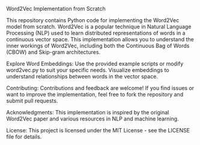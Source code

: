 Word2Vec Implementation from Scratch

This repository contains Python code for implementing the Word2Vec model from scratch. Word2Vec is a popular technique in Natural Language Processing (NLP) used to learn distributed representations of words in a continuous vector space. This implementation allows you to understand the inner workings of Word2Vec, including both the Continuous Bag of Words (CBOW) and Skip-gram architectures.

Explore Word Embeddings:
Use the provided example scripts or modify word2vec.py to suit your specific needs. Visualize embeddings to understand relationships between words in the vector space.

Contributing:
Contributions and feedback are welcome! If you find issues or want to improve the implementation, feel free to fork the repository and submit pull requests.

Acknowledgments:
This implementation is inspired by the original Word2Vec paper and various resources in NLP and machine learning.

License:
This project is licensed under the MIT License - see the LICENSE file for details.

